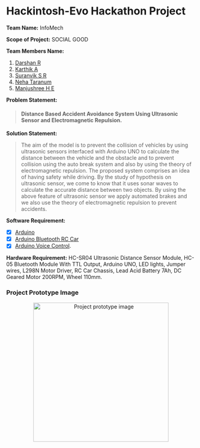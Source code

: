 # Hackintosh-Evo Hackathon Project

**Team Name:** InfoMech

**Scope of Project:** SOCIAL GOOD

**Team Members Name:**

1. [Darshan R](https://www.linkedin.com/in/darshanr27/)
2. [Karthik A](https://www.linkedin.com/in/karthik-a-3b7499148/)
3. [Suranvik S R](https://www.instagram.com/suranvik_gowda/)
4. [Neha Taranum](https://www.linkedin.com/in/neha-taranum-3a6459193/)
5. [Manjushree H E](https://www.linkedin.com/in/manjushree-h-e-5360a3180/)

**Problem Statement:**

> #### Distance Based Accident Avoidance System Using Ultrasonic Sensor and Electromagnetic Repulsion.

**Solution Statement:**

> The aim of the model is to prevent the collision of vehicles by using ultrasonic sensors interfaced with Arduino UNO to calculate the distance between the vehicle and the obstacle and to prevent collision using the auto break system and also by using the theory of electromagnetic repulsion. The proposed system comprises an idea of having safety while driving. By the study of hypothesis on ultrasonic sensor, we come to know that it uses sonar waves to calculate the accurate distance between two objects. By using the above feature of ultrasonic sensor we apply automated brakes and we also use the theory of electromagnetic repulsion to prevent accidents.

**Software Requirement:**

- [x] [Arduino](https://www.arduino.cc/en/Main/Software)
- [x] [Arduino Bluetooth RC Car](https://play.google.com/store/apps/details?id=braulio.calle.bluetoothRCcontroller&hl=en_IN)
- [x] [Arduino Voice Control](https://play.google.com/store/apps/details?id=appinventor.ai_cempehlivan92.Arduino_Sesli_Kontrol&hl=en_IN).

**Hardware Requirement:** HC-SR04 Ultrasonic Distance Sensor Module, HC-05 Bluetooth Module With
TTL Output, Arduino UNO, LED lights, Jumper wires, L298N Motor Driver, RC Car Chassis, Lead Acid
Battery 7Ah, DC Geared Motor 200RPM, Wheel 110mm.

### Project Prototype Image

<p align="center">
  <img src="https://github.com/darshanr27/hackintosh-evo-hackathon-project/blob/master/InfoMech/project%20prototype%20images/prototype.jpg" alt="Project prototype image" width="360" height="370" align="center"/>
</p>
